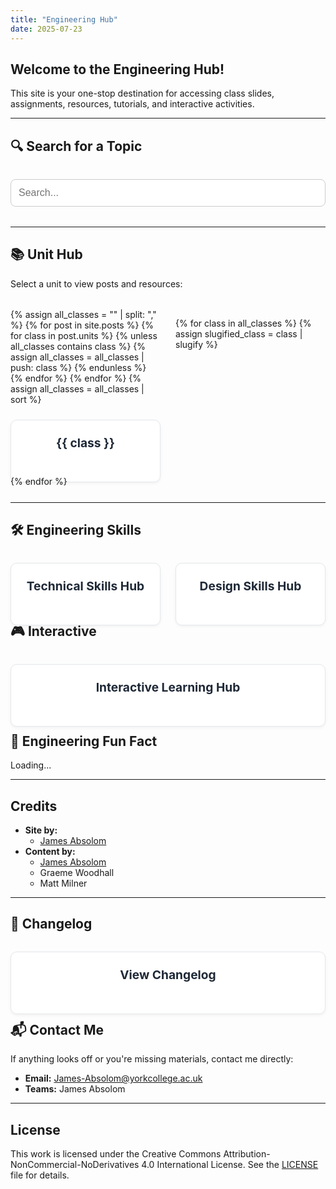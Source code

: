 ```yaml
---
title: "Engineering Hub"
date: 2025-07-23
---
```


<head>
  <link rel="shortcut icon" type="image/png" href="https://engineeringshare.github.io/engineering-hub/favicon.png">
  <style>
    .projects {
      display: grid;
      grid-template-columns: repeat(auto-fit, minmax(240px, 1fr));
      gap: 1.5rem;
      margin-top: 2rem;
    }
    .card-link { text-decoration: none; }
    .card {
      background: #ffffff;
      border: 1px solid #e5e7eb;
      border-radius: 10px;
      overflow: hidden;
      box-shadow: 0 2px 5px rgba(0,0,0,0.05);
      transition: transform 0.2s ease;
      display: flex;
      flex-direction: column;
      align-items: center;
      padding: 1rem;
      height: 100%;
    }
    .card:hover { transform: scale(1.03); }
    .card h3 {
      color: #1f2937;
      margin: 0.5rem 0 0;
      text-align: center;
      font-size: 1.2rem;
    }
    .search-container { margin: 2rem 0; }
    #search-input {
      width: 100%;
      padding: 0.75rem;
      font-size: 1rem;
      border-radius: 8px;
      border: 1px solid #ccc;
    }
    #results-container { margin-top: 1rem; }
  </style>
</head>

## Welcome to the Engineering Hub!

This site is your one-stop destination for accessing class slides, assignments, resources, tutorials, and interactive activities.

---

## 🔍 Search for a Topic

<div class="search-container">
  <input type="text" id="search-input" placeholder="Search...">
  <ul id="results-container"></ul>
</div>

<script src="https://cdnjs.cloudflare.com/ajax/libs/simple-jekyll-search/1.9.2/simple-jekyll-search.min.js"></script>
<script>
  SimpleJekyllSearch({
    searchInput: document.getElementById('search-input'),
    resultsContainer: document.getElementById('results-container'),
    json: 'search.json',
    searchResultTemplate: '<li><a href="{url}">{title}</a></li>',
    noResultsText: 'No results found',
    limit: 20
  })
</script>

---

## 📚 Unit Hub

<p>Select a unit to view posts and resources:</p>

<div class="projects">
  {% assign all_classes = "" | split: "," %}
  {% for post in site.posts %}
    {% for class in post.units %}
      {% unless all_classes contains class %}
        {% assign all_classes = all_classes | push: class %}
      {% endunless %}
    {% endfor %}
  {% endfor %}
  {% assign all_classes = all_classes | sort %}

  {% for class in all_classes %}
    {% assign slugified_class = class | slugify %}
    <a class="card-link" href="{{ '/classes/' | append: slugified_class | relative_url }}">
      <div class="card">
        <h3>{{ class }}</h3>
      </div>
    </a>
  {% endfor %}
</div>

---

## 🛠️ Engineering Skills

<div class="projects">
  <a class="card-link" href="{{ '/technical-skills/' | relative_url }}">
    <div class="card">
      <h3>Technical Skills Hub</h3>
    </div>
  </a>

  <a class="card-link" href="{{ '/design-skills/' | relative_url }}">
    <div class="card">
      <h3>Design Skills Hub</h3>
    </div>
  </a>
</div>

## 🎮 Interactive

<div class="projects">
  <a class="card-link" href="{{ '/interactive-hub/' | relative_url }}">
    <div class="card">
      <h3>Interactive Learning Hub</h3>
    </div>
  </a>
</div>

---

## 🧠 Engineering Fun Fact

<span id="fun-fact">Loading...</span>
<script src="https://engineeringshare.github.io/engineering-hub/fun-fact.js" defer></script>

---

## Credits

- **Site by:** 
  - <a href="https://wiprobotics.github.io/Portfolio/" target="_blank">James Absolom</a>
- **Content by:** 
  - <a href="https://wiprobotics.github.io/Portfolio/" target="_blank">James Absolom</a>
  - Graeme Woodhall
  - Matt Milner

---

## 📝 Changelog

<div class="projects">
  <a class="card-link" href="{{ '/changelog/' | relative_url }}">
    <div class="card">
      <h3>View Changelog</h3>
    </div>
  </a>
</div>

--- 

## 📬 Contact Me

If anything looks off or you're missing materials, contact me directly:

- **Email:** James-Absolom@yorkcollege.ac.uk  
- **Teams:** James Absolom

---

## License

This work is licensed under the Creative Commons Attribution-NonCommercial-NoDerivatives 4.0 International License. See the [LICENSE](https://engineeringshare.github.io/engineering-hub/LICENSE) file for details.
